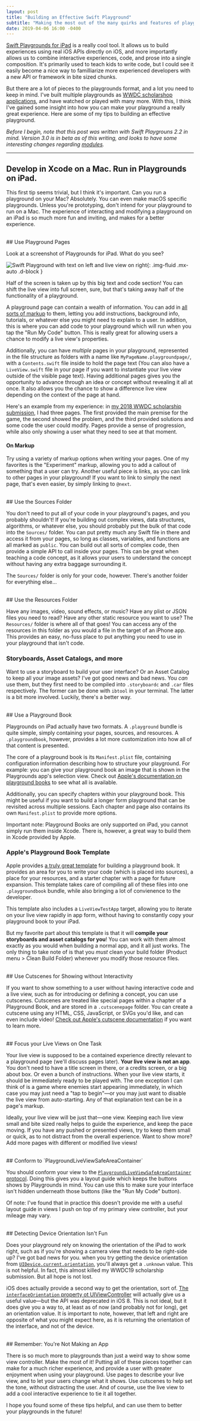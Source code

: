 ```yaml
---
layout: post
title: "Building an Effective Swift Playground"
subtitle: "Making the most out of the many quirks and features of playgrounds"
date: 2019-04-06 16:00 -0400
---
```


[Swift Playgrounds for iPad](https://www.apple.com/swift/playgrounds/) is a really cool tool. It allows us to build experiences using real iOS APIs directly on iOS, and more importantly allows us to combine interactive experiences, code, and prose into a single composition. It's primarily used to teach kids to write code, but I could see it easily become a nice way to familliarize more experienced developers with a new API or framework in bite sized chunks.

But there are a lot of pieces to the playgrounds format, and a lot you need to keep in mind. I've built multiple playgrounds as [WWDC scholarshop applications](https://zachknox.com/2019/03/25/WWDC19-scholarship-application.html), and have watched or played with many more. With this, I think I've gained some insight into how you can make your playground a really great experience. Here are some of my tips to building an effective playground.

<!-- more -->

_Before I begin, note that this post was written with Swift Playgrouns 2.2 in mind. Version 3.0 is in beta as of this writing, and looks to have some interesting changes regarding [modules](https://developer.apple.com/documentation/swift_playgrounds/structuring_content_for_swift_playgrounds/using_modules_to_share_code_in_a_playground_book)._

---------------------------

## Develop in Xcode on a Mac. Run in Playgrounds on iPad.

This first tip seems trivial, but I think it's important. Can you run a playground on your Mac? Absolutely. You can even make macOS specific playgrounds. Unless you're prototyping, don't intend for your playground to run on a Mac. The experience of interacting and modifying a playground on an iPad is so much more fun and inviting, and makes for a better experience.

<br />
## Use Playground Pages

Look at a screenshot of Playgrounds for iPad. What do you see?

![Swift Playground with text on left and live view on right](/resources/playgrounds-sidebyside.png){: .img-fluid .mx-auto .d-block }

Half of the screen is taken up by this big text and code section! You can shift the live view into full screen, sure, but that's taking away half of the functionality of a playground.

A playground page can contain a wealth of information. You can add in [all sorts of markup](https://developer.apple.com/library/archive/documentation/Xcode/Reference/xcode_markup_formatting_ref/index.html) to them, letting you add instructions, background info, tutorials, or whatever else you might need to explain to a user. In addition, this is where you can add code to your playground which will run when you tap the "Run My Code" button. This is really great for allowing users a chance to modify a live view's properties.

Additionally, you can have _multiple_ pages in your playground, represented in the file structure as folders with a name like `MyPageName.playgroundpage/`, with a `Contents.swift` file inside to hold the page text (You can also have a `LiveView.swift` file in your page if you want to instantiate your live view outside of the visible page text). Having additional pages gives you the opportunity to advance through an idea or concept without revealing it all at once. It also allows you the chance to show a difference live view depending on the context of the page at hand.

Here's an example from my experience: in [my 2018 WWDC scholarship submission](https://zachknox.com/2018/04/02/WWDC-scholarship-application.html), I had three pages. The first provided the main premise for the game, the second showed the problem, and the third provided solutions and some code the user could modify. Pages provide a sense of progression, while also only showing a user what they need to see at that moment.

#### On Markup

Try using a variety of markup options when writing your pages. One of my favorites is the "Experiment" markup, allowing you to add a callout of something that a user can try. Another useful piece is links, as you can link to other pages in your playground! If you want to link to simply the next page, that's even easier, by simply linking to `@next`.

<br />
## Use the Sources Folder

You don't need to put all of your code in your playground's pages, and you probably shouldn't! If you're building out complex views, data structures, algorithms, or whatever else, you should probably put the bulk of that code into the `Sources/` folder. You can put pretty much any Swift file in there and access it from your pages, so long as classes, variables, and functions are all marked as `public`. You can build out all sorts of complex code, then provide a simple API to call inside your pages. This can be great when teaching a code concept, as it allows your users to understand the concept without having any extra baggage surrounding it.

The `Sources/` folder is only for your code, however. There's another folder for everything else...

<br />
## Use the Resources Folder

Have any images, video, sound effects, or music? Have any plist or JSON files you need to read? Have any other static resource you want to use? The `Resources/` folder is where all of that goes! You can access any of the resources in this folder as you would a file in the target of an iPhone app. This provides an easy, no-fuss place to put anything you need to use in your playground that isn't code.

### Storyboards, Asset Catalogs, and more

Want to use a storyboard to build your user interface? Or an Asset Catalog to keep all your image assets? I've got good news and bad news. You _can_ use them, but they first need to be compiled into `.storyboardc` and `.car` files respectively. The former can be done with `ibtool` in your terminal. The latter is a bit more involved. Luckily, there's a better way.

<br />
## Use a Playground Book

Playgrounds on iPad actually have two formats. A `.playground` bundle is quite simple, simply containing your pages, sources, and resources. A `.playgroundbook`, however, provides a lot more customization into how all of that content is presented.

The core of a playground book is its `Manifest.plist` file, containing configuration information describing how to structure your playground. For example: you can give your playground book an image that is shown in the Playgrounds app's selection view. Check out [Apple's documentation on playground books](https://developer.apple.com/documentation/swift_playgrounds/structuring_content_for_swift_playgrounds) to see what all is available.

Additionally, you can specify chapters within your playground book. This might be useful if you want to build a longer form playground that can be revisited across multiple sessions. Each chapter and page also contains its own `Manifest.plist` to provide more options.

Important note: Playground Books are only supported on iPad, you cannot simply run them inside Xcode. There is, however, a great way to build them in Xcode provided by Apple.

### Apple's Playground Book Template

Apple provides [a truly great template](https://developer.apple.com/download/more/?=Swift%20Playgrounds%20Author%20Template) for building a playground book. It provides an area for you to write your code (which is placed into sources), a place for your resources, and a starter chapter with a page for future expansion. This template takes care of compiling all of these files into one `.playgroundbook` bundle, while also bringing a lot of convienence to the developer.

This template also includes a `LiveViewTestApp` target, allowing you to iterate on your live view rapidly in app form, without having to constantly copy your playground book to your iPad.

But my favorite part about this template is that it will **compile your storyboards and asset catalogs for you**! You can work with them almost exactly as you would when building a normal app, and it all just works. The only thing to take note of is that you _must_ clean your build folder (Product menu > Clean Build Folder) whenever you modify those resource files.

<br />
## Use Cutscenes for Showing without Interactivity

If you want to show something to a user without having interactive code and a live view, such as for introducing or defining a concept, you can use cutscenes. Cutscenes are treated like special pages within a chapter of a Playground Book, and are stored in a `.cutscenepage` folder. You can create a cutscene using any HTML, CSS, JavaScript, or SVGs you'd like, and can even include video! [Check out Apple's cutscene documentation](https://developer.apple.com/documentation/swift_playgrounds/structuring_content_for_swift_playgrounds/adding_a_cutscene_to_a_playground_book) if you want to learn more.

<br />
## Focus your Live Views on One Task

Your live view is supposed to be a contained experience directly relevant to a playground page (we'll discuss pages later). **Your live view is not an app**. You don't need to have a title screen in there, or a credits screen, or a big about box. Or even a bunch of instructions. When your live view starts, it should be immediately ready to be played with. The one exception I can think of is a game where enemies start appearing immediately, in which case you may just need a  "tap to begin"—or you may just want to disable the live view from auto-starting. Any of that explanation text can be in a page's markup.

Ideally, your live view will be just that—one view. Keeping each live view small and bite sized really helps to guide the experience, and keep the pace moving. If you have any pushed or presented views, try to keep them small or quick, as to not distract from the overall experience. Want to show more? Add more pages with different or modified live views!

<br />
## Conform to `PlaygroundLiveViewSafeAreaContainer`

You should conform your view to the [`PlaygroundLiveViewSafeAreaContainer` protocol](https://developer.apple.com/documentation/playgroundsupport/playgroundliveviewsafeareacontainer). Doing this gives you a layout guide which keeps the buttons shows by Playgrounds in mind. You can use this to make sure your interface isn't hidden underneath those buttons (like the "Run My Code" button).

Of note: I've found that in practice this doesn't provide me with a useful layout guide in views I push on top of my primary view controller, but your mileage may vary.

<br />
## Detecting Device Orientation Isn't Fun

Does your playground rely on knowing the orientation of the iPad to work right, such as if you're showing a camera view that needs to be right-side up? I've got bad news for you. when you try getting the device orientation from [`UIDevice.current.orientation`](https://developer.apple.com/documentation/uikit/uidevice/1620053-orientation), you'll always get a `.unknown` value. This is not helpful. In fact, this almost killed my WWDC19 scholarship submission. But all hope is not lost.

iOS does actually provide a second way to get the orientation, sort of. [The `interfaceOrientation` property ot UIViewController](https://developer.apple.com/documentation/uikit/uiviewcontroller/1621373-interfaceorientation) will actually give us a useful value—but the API was deprecated in iOS 8. This is not ideal, but it does give you a way to, at least as of now (and probably not for long), get an orientation value. It is important to note, however, that left and right are opposite of what you might expect here, as it is returning the orientation of the interface, and not of the device.

<br />
## Remember: You're Not Making an App

There is so much more to playgrounds than just a weird way to show some view controller. Make the most of it! Putting all of these pieces together can make for a much richer experience, and provide a user with greater enjoyment when using your playground. Use pages to describe your live view, and to let your users change what it shows. Use cutscenes to help set the tone, without distracting the user. And of course, use the live view to add a cool interactive experience to tie it all together.

I hope you found some of these tips helpful, and can use them to better your playgrounds in the future!